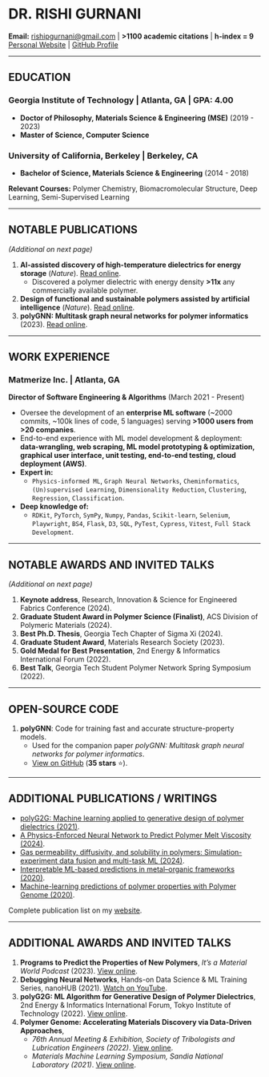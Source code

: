 # DR. RISHI GURNANI

**Email:** rishipgurnani@gmail.com | **>1100 academic citations** | **h-index = 9**  
[Personal Website](https://rishigurnani.github.io/site) | [GitHub Profile](https://github.com/rishigurnani)

---

## EDUCATION

### Georgia Institute of Technology | Atlanta, GA | GPA: 4.00  
- **Doctor of Philosophy, Materials Science & Engineering (MSE)** (2019 - 2023)  
- **Master of Science, Computer Science**  

### University of California, Berkeley | Berkeley, CA  
- **Bachelor of Science, Materials Science & Engineering** (2014 - 2018)  

**Relevant Courses:** Polymer Chemistry, Biomacromolecular Structure, Deep Learning, Semi-Supervised Learning  

---

## NOTABLE PUBLICATIONS  
*(Additional on next page)*  

1. **AI-assisted discovery of high-temperature dielectrics for energy storage** (*Nature*). [Read online](https://www.nature.com/articles/s41467-024-50413-x).  
   - Discovered a polymer dielectric with energy density **>11x** any commercially available polymer.  
2. **Design of functional and sustainable polymers assisted by artificial intelligence** (*Nature*). [Read online](https://www.nature.com/articles/s41578-024-00708-8).  
3. **polyGNN: Multitask graph neural networks for polymer informatics** (2023). [Read online](https://pubs.acs.org/doi/full/10.1021/acs.chemmater.2c02991).  

---

## WORK EXPERIENCE  

### **Matmerize Inc. | Atlanta, GA**  
**Director of Software Engineering & Algorithms** (March 2021 - Present)  

- Oversee the development of an **enterprise ML software** (~2000 commits, ~100k lines of code, 5 languages) serving **>1000 users from >20 companies**.  
- End-to-end experience with ML model development & deployment: **data-wrangling, web scraping, ML model prototyping & optimization, graphical user interface, unit testing, end-to-end testing, cloud deployment (AWS)**.  
- **Expert in:**  
  - `Physics-informed ML`, `Graph Neural Networks`, `Cheminformatics`, `(Un)supervised Learning`, `Dimensionality Reduction`, `Clustering`, `Regression`, `Classification`.  
- **Deep knowledge of:**  
  - `RDKit`, `PyTorch`, `SymPy`, `Numpy`, `Pandas`, `Scikit-learn`, `Selenium`, `Playwright`, `BS4`, `Flask`, `D3`, `SQL`, `PyTest`, `Cypress`, `Vitest`, `Full Stack Development`.

---

## NOTABLE AWARDS AND INVITED TALKS  
*(Additional on next page)*  

1. **Keynote address**, Research, Innovation & Science for Engineered Fabrics Conference (2024).  
2. **Graduate Student Award in Polymer Science (Finalist)**, ACS Division of Polymeric Materials (2024).  
3. **Best Ph.D. Thesis**, Georgia Tech Chapter of Sigma Xi (2024).  
4. **Graduate Student Award**, Materials Research Society (2023).  
5. **Gold Medal for Best Presentation**, 2nd Energy & Informatics International Forum (2022).  
6. **Best Talk**, Georgia Tech Student Polymer Network Spring Symposium (2022).  

---

## OPEN-SOURCE CODE  

1. **polyGNN**: Code for training fast and accurate structure-property models.  
   - Used for the companion paper *polyGNN: Multitask graph neural networks for polymer informatics*.  
   - [View on GitHub](https://github.com/Ramprasad-Group/polygnn) (**35 stars** ⭐).  

---

## ADDITIONAL PUBLICATIONS / WRITINGS  

- [polyG2G: Machine learning applied to generative design of polymer dielectrics (2021)](https://rishigurnani.files.wordpress.com/2021/08/polyg2g-a-novel-machine-learning-algorithm-applied-to-the-generative-design-of-polymer-dielectrics.pdf).  
- [A Physics-Enforced Neural Network to Predict Polymer Melt Viscosity (2024)](https://arxiv.org/abs/2409.05240).
- [Gas permeability, diffusivity, and solubility in polymers: Simulation-experiment data fusion and multi-task ML (2024)](https://www.nature.com/articles/s41524-024-01373-9).  
- [Interpretable ML-based predictions in metal–organic frameworks (2020)](https://rishigurnani.files.wordpress.com/2021/05/acs.chemmater.0c04729.pdf).
- [Machine-learning predictions of polymer properties with Polymer Genome (2020)](https://rishigurnani.files.wordpress.com/2020/11/5.0023759.pdf).  

Complete publication list on my [website](https://rishigurnani.github.io/site/#publications).  

---

## ADDITIONAL AWARDS AND INVITED TALKS  

1. **Programs to Predict the Properties of New Polymers**, *It’s a Material World Podcast* (2023). [View online](https://www.youtube.com/watch?v=srLJlK67tXc&t=6s&themeRefresh=1).  
2. **Debugging Neural Networks**, Hands-on Data Science & ML Training Series, nanoHUB (2021). [Watch on YouTube](https://www.youtube.com/watch?v=TFWYoZoezrY).  
3. **polyG2G: ML Algorithm for Generative Design of Polymer Dielectrics**, 2nd Energy & Informatics International Forum, Tokyo Institute of Technology (2022). [View online](https://rishigurnani.files.wordpress.com/2022/12/polyg2g_eiif.pdf).  
4. **Polymer Genome: Accelerating Materials Discovery via Data-Driven Approaches**,  
   - *76th Annual Meeting & Exhibition, Society of Tribologists and Lubrication Engineers (2022)*. [View online](https://rishigurnani.files.wordpress.com/2022/06/stle_ml_seminar.pdf).  
   - *Materials Machine Learning Symposium, Sandia National Laboratory (2021)*. [View online](https://rishigurnani.files.wordpress.com/2021/10/sandia_ml_seminar_0521_v2.pdf).
